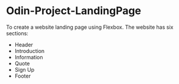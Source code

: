 # Odin-Project-LandingPage
To create a website landing page using Flexbox. The website has six sections:

* Header
* Introduction
* Information
* Quote
* Sign Up
* Footer